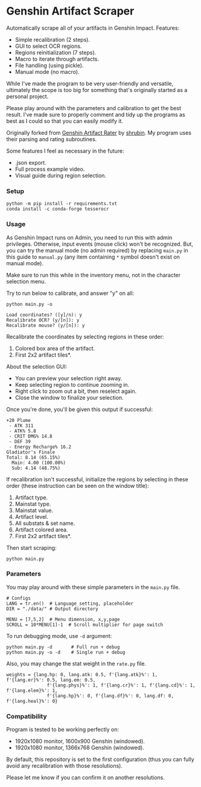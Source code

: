 
# Genshin Artifact Scraper
Automatically scrape all of your artifacts in Genshin Impact. Features:

- Simple recalibration (2 steps).
- GUI to select OCR regions.
- Regions reinitialization (7 steps).
- Macro to iterate through artifacts.
- File handling (using pickle).
- Manual mode (no macro).

While I've made the program to be very user-friendly and versatile, ultimately the scope is too big for something that's originally started as a personal project.

Please play around with the parameters and calibration to get the best result. I've made sure to properly comment and tidy up the programs as best as I could so that you can easily modify it.

Originally forked from [Genshin Artifact Rater](https://github.com/shrubin/Genshin-Artifact-Rater) by [shrubin](https://github.com/shrubin/Genshin-Artifact-Rater/commits?author=shrubin "View all commits by shrubin"). My program uses their parsing and rating subroutines.

Some features I feel as necessary in the future:
- .json export.
- Full process example video.
- Visual guide during region selection.

### Setup
```
python -m pip install -r requirements.txt
conda install -c conda-forge tesserocr
```

### Usage
As Genshin Impact runs on Admin, you need to run this with admin privileges. Otherwise, input events (mouse click) won't be recognized. But, you can try the manual mode (no admin required) by replacing `main.py` in this guide to `manual.py` (any item containing `*` symbol doesn't exist on manual mode).

Make sure to run this while in the inventory menu, not in the character selection menu.

Try to run below to calibrate, and answer "y" on all:
```
python main.py -o
```
```
Load coordinates? ([y]/n): y
Recalibrate OCR? (y/[n]): y
Recalibrate mouse? (y/[n]): y
```

Recalibrate the coordinates by selecting regions in these order:

1. Colored box area of the artifact.
2. First 2x2 artifact tiles*.

About the selection GUI:

- You can preview your selection right away.
- Keep selecting region to continue zooming in.
- Right click to zoom out a bit, then reselect again.
- Close the window to finalize your selection.

Once you're done, you'll be given this output if successful:

```
+20 Plume
 - ATK 311
 - ATK% 5.8
 - CRIT DMG% 14.8
 - DEF 39
 - Energy Recharge% 16.2
Gladiator's Finale
Total: 8.14 (65.15%)
  Main: 4.00 (100.00%)
  Sub: 4.14 (48.75%)
```

If recalibration isn't successful, initialize the regions by selecting in these order (these instruction can be seen on the window title):

1. Artifact type.
2. Mainstat type.
3. Mainstat value.
4. Artifact level.
5. All substats & set name.
6. Artifact colored area.
7. First 2x2 artifact tiles*.

Then start scraping:
```
python main.py
```
### Parameters
You may play around with these simple parameters in the `main.py` file.
```
# Configs
LANG = tr.en()  # Language setting, placeholder
DIR = "./data/" # Output directory

MENU = [7,5,2]  # Menu dimension, x,y,page
SCROLL = 10*MENU[1]-1  # Scroll multiplier for page switch
```
To run debugging mode, use `-d` argument:
```
python main.py -d       # Full run + debug
python main.py -o -d    # Single run + debug
```
Also, you may change the stat weight in the `rate.py` file.
```
weights = {lang.hp: 0, lang.atk: 0.5, f'{lang.atk}%': 1, f'{lang.er}%': 0.5, lang.em: 0.5,
               f'{lang.phys}%': 1, f'{lang.cr}%': 1, f'{lang.cd}%': 1, f'{lang.elem}%': 1,
               f'{lang.hp}%': 0, f'{lang.df}%': 0, lang.df: 0, f'{lang.heal}%': 0}
```
### Compatibility
Program is tested to be working perfectly on:

- 1920x1080 monitor, 1600x900 Genshin (windowed).
- 1920x1080 monitor, 1366x768 Genshin (windowed).

By default, this repository is set to the first configuration (thus you can fully avoid any recalibration with those resolutions).

Please let me know if you can confirm it on another resolutions.